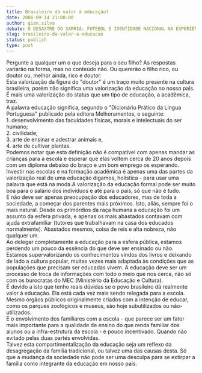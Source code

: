 ```yaml
---
title: Brasileiro dá valor à educação?
date: 2006-09-14 21:00:00
author: gian.silva
debate: O DESASTRE DO SARRIÁ: FUTEBOL E IDENTIDADE NACIONAL NA EXPERIÊNCIA DA DERROTA
slug: brasileiro-da-valor-a-educacao
status: publish 
type: post
---
```


Pergunte a qualquer um o que deseja para o seu filho? As respostas variarão na forma, mas no conteúdo não. Ou quererão o filho rico, ou doutor ou, melhor ainda, rico e doutor.  
Esta valorização da figura do "doutor" é um traço muito presente na cultura brasileira, porém não significa uma valorização da educação no nosso país. É mais uma valorização do status que um tipo de educação, a acadêmica, traz.  
A palavra educação significa, segundo o "Dicionário Prático da Língua Portuguesa" publicado pela editora Melhoramentos, o seguinte:  
1. desenvolvimento das faculdades físicas, morais e intelectuais do ser humano;  
2. civilidade;  
3. arte de ensinar e adestrar animais e,  
4. arte de cultivar plantas.  
Podemos notar que esta definição não é compatível com apenas mandar as crianças para a escola e esperar que elas voltem cerca de 20 anos depois com um diploma debaixo do braço e um bom emprego os esperando.  
Investir nas escolas e na formação acadêmica é apenas uma das partes da valorização real de uma educação digamos, holística - para usar uma palavra que está na moda.A valorização da educação formal pode ser muito boa para o salário dos indivíduos e até para o país, só que não é tudo.  
E não deve ser apenas preocupação dos educadores, mas de toda a sociedade, a começar dos parentes mais próximos. Isto, aliás, sempre foi o mais natural. Desde os primórdios da raça humana a educação foi um assunto da esfera privada, e apenas os mais abastados contavam com ajuda extrafamiliar (tutores que trabalhavam na casa dos educados normalmente). Abastados mesmos, coisa de reis e alta nobreza, não qualquer um.  
Ao delegar completamente a educação para a esfera pública, estamos perdendo um pouco da essência do que deve ser ensinado ou não.  
Estamos supervalorizando os conhecimentos vindos dos livros e deixando de lado a cultura popular, muitas vezes mais adaptada às condições que as populações que precisam ser educadas vivem. A educação deve ser um processo de troca de informações com todo o meio que nos cerca, não só com os burocratas do MEC (Ministério da Educação e Cultura).  
É devido a isto que tenho reais dúvidas se o povo brasileiro dá realmente valor à educação. Ela está cada vez mais sendo relegada para a escola. Mesmo órgãos públicos originalmente criados com a intenção de educar, como os parques zoológicos e museus, são hoje subutilizados ou não-utilizados.  
E o envolvimento dos familiares com a escola - que parece ser um fator mais importante para a qualidade de ensino do que renda familiar dos alunos ou a infra-estrutura da escola - é pouco incentivado. Quando não evitado pelas duas partes envolvidas.  
Talvez esta compartimentalização da educação seja um reflexo da desagregação da família tradicional, ou talvez uma das causas desta. Só que a mudança da sociedade não pode ser uma desculpa para se extirpar a família como integrante da educação em nosso país.  


